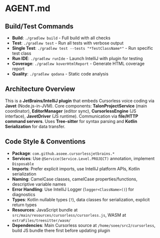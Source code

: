 # AGENT.md

## Build/Test Commands

- **Build**: `./gradlew build` - Full build with all checks
- **Test**: `./gradlew test` - Run all tests with verbose output
- **Single Test**: `./gradlew test --tests "*TestClassName*"` - Run specific test class
- **Run IDE**: `./gradlew runIde` - Launch IntelliJ with plugin for testing
- **Coverage**: `./gradlew koverHtmlReport` - Generate HTML coverage report
- **Quality**: `./gradlew qodana` - Static code analysis

## Architecture Overview

This is a **JetBrains/IntelliJ plugin** that embeds Cursorless voice coding via **Javet** (Node.js-in-JVM). Core
components: **TalonProjectService** (main coordinator), **EditorManager** (editor sync), **CursorlessEngine** (JS
interface), **JavetDriver** (JS runtime). Communication via **file/HTTP command servers**. Uses **Tree-sitter** for
syntax parsing and **Kotlin Serialization** for data transfer.

## Code Style & Conventions

- **Package**: `com.github.asoee.cursorlessjetbrains.*`
- **Services**: Use `@Service(Service.Level.PROJECT)` annotation, implement `Disposable`
- **Imports**: Prefer explicit imports, use IntelliJ platform APIs, Kotlin serialization
- **Naming**: CamelCase classes, camelCase properties/functions, descriptive variable names
- **Error Handling**: Use IntelliJ Logger (`logger<ClassName>()`) for diagnostics
- **Types**: Kotlin nullable types (`?`), data classes for serialization, explicit return types
- **Resources**: JavaScript bundle at `src/main/resources/cursorless/cursorless.js`, WASM at
  `extraFiles/treesitter/wasm/`
- **Dependencies**: Main Cursorless source at `/home/soee/src2/cursorless`, build JS bundle there first before updating
  plugin
